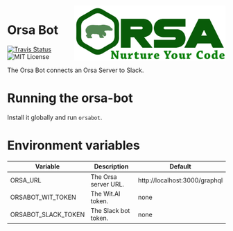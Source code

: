<img src="https://raw.githubusercontent.com/orsa-actual/orsa/master/assets/logo.png" align="right" width="350" />

# Orsa Bot

<a href="https://travis-ci.org/orsa-actual/orsa-bot"><img alt="Travis Status" src="https://img.shields.io/travis/orsa-actual/orsa-bot/master.svg?label=travis"></a>
<img alt="MIT License" src="https://img.shields.io/packagist/l/doctrine/orm.svg">

The Orsa Bot connects an Orsa Server to Slack.

# Running the orsa-bot

Install it globally and run `orsabot`.

# Environment variables

| Variable | Description | Default |
|------|-----|------|
| ORSA_URL | The Orsa server URL. | http://localhost:3000/graphql |
| ORSABOT_WIT_TOKEN | The Wit.AI token. | none |
| ORSABOT_SLACK_TOKEN | The Slack bot token. | none |


